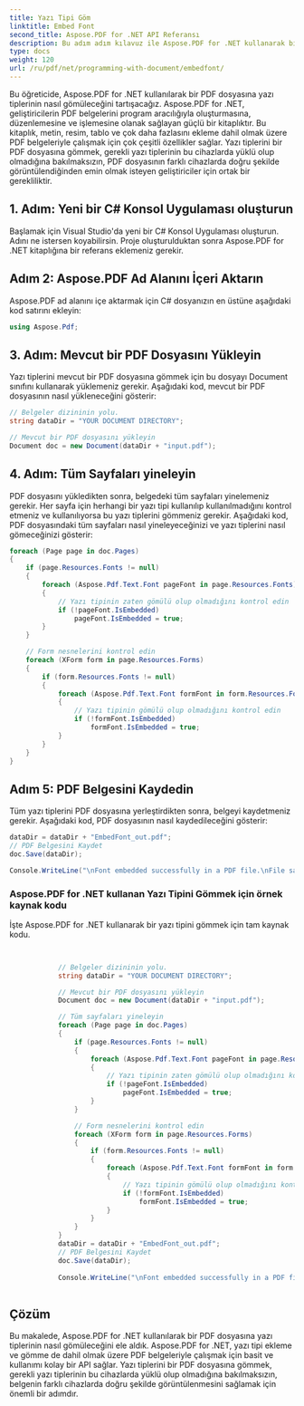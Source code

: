 ```yaml
---
title: Yazı Tipi Göm
linktitle: Embed Font
second_title: Aspose.PDF for .NET API Referansı
description: Bu adım adım kılavuz ile Aspose.PDF for .NET kullanarak bir PDF dosyasına yazı tiplerini nasıl gömeceğinizi öğrenin. Belgelerinizin herhangi bir cihazda doğru şekilde görüntülendiğinden emin olun.
type: docs
weight: 120
url: /ru/pdf/net/programming-with-document/embedfont/
---
```


Bu öğreticide, Aspose.PDF for .NET kullanılarak bir PDF dosyasına yazı tiplerinin nasıl gömüleceğini tartışacağız. Aspose.PDF for .NET, geliştiricilerin PDF belgelerini program aracılığıyla oluşturmasına, düzenlemesine ve işlemesine olanak sağlayan güçlü bir kitaplıktır. Bu kitaplık, metin, resim, tablo ve çok daha fazlasını ekleme dahil olmak üzere PDF belgeleriyle çalışmak için çok çeşitli özellikler sağlar. Yazı tiplerini bir PDF dosyasına gömmek, gerekli yazı tiplerinin bu cihazlarda yüklü olup olmadığına bakılmaksızın, PDF dosyasının farklı cihazlarda doğru şekilde görüntülendiğinden emin olmak isteyen geliştiriciler için ortak bir gerekliliktir.

## 1. Adım: Yeni bir C# Konsol Uygulaması oluşturun
Başlamak için Visual Studio'da yeni bir C# Konsol Uygulaması oluşturun. Adını ne istersen koyabilirsin. Proje oluşturulduktan sonra Aspose.PDF for .NET kitaplığına bir referans eklemeniz gerekir.

## Adım 2: Aspose.PDF Ad Alanını İçeri Aktarın
Aspose.PDF ad alanını içe aktarmak için C# dosyanızın en üstüne aşağıdaki kod satırını ekleyin:

```csharp
using Aspose.Pdf;
```

## 3. Adım: Mevcut bir PDF Dosyasını Yükleyin
Yazı tiplerini mevcut bir PDF dosyasına gömmek için bu dosyayı Document sınıfını kullanarak yüklemeniz gerekir. Aşağıdaki kod, mevcut bir PDF dosyasının nasıl yükleneceğini gösterir:

```csharp
// Belgeler dizininin yolu.
string dataDir = "YOUR DOCUMENT DIRECTORY";

// Mevcut bir PDF dosyasını yükleyin
Document doc = new Document(dataDir + "input.pdf");
```

## 4. Adım: Tüm Sayfaları yineleyin
PDF dosyasını yükledikten sonra, belgedeki tüm sayfaları yinelemeniz gerekir. Her sayfa için herhangi bir yazı tipi kullanılıp kullanılmadığını kontrol etmeniz ve kullanılıyorsa bu yazı tiplerini gömmeniz gerekir. Aşağıdaki kod, PDF dosyasındaki tüm sayfaları nasıl yineleyeceğinizi ve yazı tiplerini nasıl gömeceğinizi gösterir:

```csharp
foreach (Page page in doc.Pages)
{
    if (page.Resources.Fonts != null)
    {
        foreach (Aspose.Pdf.Text.Font pageFont in page.Resources.Fonts)
        {
            // Yazı tipinin zaten gömülü olup olmadığını kontrol edin
            if (!pageFont.IsEmbedded)
                pageFont.IsEmbedded = true;
        }
    }

    // Form nesnelerini kontrol edin
    foreach (XForm form in page.Resources.Forms)
    {
        if (form.Resources.Fonts != null)
        {
            foreach (Aspose.Pdf.Text.Font formFont in form.Resources.Fonts)
            {
                // Yazı tipinin gömülü olup olmadığını kontrol edin
                if (!formFont.IsEmbedded)
                    formFont.IsEmbedded = true;
            }
        }
    }
}
```

## Adım 5: PDF Belgesini Kaydedin
Tüm yazı tiplerini PDF dosyasına yerleştirdikten sonra, belgeyi kaydetmeniz gerekir. Aşağıdaki kod, PDF dosyasının nasıl kaydedileceğini gösterir:

```csharp
dataDir = dataDir + "EmbedFont_out.pdf";
// PDF Belgesini Kaydet
doc.Save(dataDir);

Console.WriteLine("\nFont embedded successfully in a PDF file.\nFile saved at " + dataDir);
```

### Aspose.PDF for .NET kullanan Yazı Tipini Gömmek için örnek kaynak kodu

İşte Aspose.PDF for .NET kullanarak bir yazı tipini gömmek için tam kaynak kodu.


```csharp

            
            // Belgeler dizininin yolu.
            string dataDir = "YOUR DOCUMENT DIRECTORY";

            // Mevcut bir PDF dosyasını yükleyin
            Document doc = new Document(dataDir + "input.pdf");

            // Tüm sayfaları yineleyin
            foreach (Page page in doc.Pages)
            {
                if (page.Resources.Fonts != null)
                {
                    foreach (Aspose.Pdf.Text.Font pageFont in page.Resources.Fonts)
                    {
                        // Yazı tipinin zaten gömülü olup olmadığını kontrol edin
                        if (!pageFont.IsEmbedded)
                            pageFont.IsEmbedded = true;
                    }
                }

                // Form nesnelerini kontrol edin
                foreach (XForm form in page.Resources.Forms)
                {
                    if (form.Resources.Fonts != null)
                    {
                        foreach (Aspose.Pdf.Text.Font formFont in form.Resources.Fonts)
                        {
                            // Yazı tipinin gömülü olup olmadığını kontrol edin
                            if (!formFont.IsEmbedded)
                                formFont.IsEmbedded = true;
                        }
                    }
                }
            }
            dataDir = dataDir + "EmbedFont_out.pdf";
            // PDF Belgesini Kaydet
            doc.Save(dataDir);
            
            Console.WriteLine("\nFont embedded successfully in a PDF file.\nFile saved at " + dataDir);
        
```


## Çözüm
Bu makalede, Aspose.PDF for .NET kullanılarak bir PDF dosyasına yazı tiplerinin nasıl gömüleceğini ele aldık. Aspose.PDF for .NET, yazı tipi ekleme ve gömme de dahil olmak üzere PDF belgeleriyle çalışmak için basit ve kullanımı kolay bir API sağlar. Yazı tiplerini bir PDF dosyasına gömmek, gerekli yazı tiplerinin bu cihazlarda yüklü olup olmadığına bakılmaksızın, belgenin farklı cihazlarda doğru şekilde görüntülenmesini sağlamak için önemli bir adımdır.
